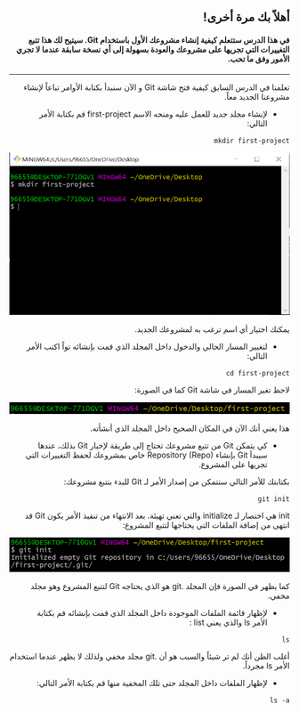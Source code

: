 
<div dir="rtl">

## أهلاً بك مرة أخرى! 
#### في هذا الدرس ستتعلم كيفية إنشاء مشروعك الأول باستخدام Git. سيتيح لك هذا تتبع التغييرات التي تجريها على مشروعك والعودة بسهولة إلى أي نسخة سابقة عندما لا تجري الأمور وفق ما تحب. 


---------

تعلمنا في الدرس السابق كيفية فتح شاشة Git و الآن سنبدأ بكتابة الأوامر تباعاً لإنشاء مشروعنا الجديد معاً. 

- لإنشاء مجلد جديد للعمل عليه ومنحه الاسم first-project قم بكتابة الأمر التالي: 

```
mkdir first-project

```

![capture download instructions 15](./Screenshots/Capture1.png)

يمكنك اختيار أي اسم ترغب به لمشروعك الجديد. 

- لتغيير المسار الحالي والدخول داخل المجلد الذي قمت بإنشائه تواً اكتب الأمر التالي: 

```
cd first-project

```
لاحظ تغير المسار في شاشة Git كما في الصورة: 

![capture download instructions 15](Screenshots/Capture2.png)

هذا يعني أنك الآن في المكان الصحيح داخل المجلد الذي أنشأته. 

- كي يتمكن Git من تتبع مشروعك تحتاج إلى طريقة لإخبار Git بذلك، عندها سيبدأ Git بإنشاء Repository (Repo) خاص بمشروعك لحفظ التغييرات التي تجريها على المشروع. 
  
بكتابتك للأمر التالي ستتمكن من إصدار الأمر لـ Git للبدء بتتبع مشروعك: 

```
git init

```

init هي اختصار لـ initialize والتي تعني تهيئة. بعد الانتهاء من تنفيذ الأمر يكون Git قد انتهى من إضافة الملفات التي يحتاجها لتتبع المشروع: 

![capture download instructions 15](./Screenshots/Capture3.png)

كما يظهر في الصورة فإن المجلد .git هو الذي يحتاجه Git لتتبع المشروع وهو مجلد مخفي. 


- لإظهار قائمة الملفات الموجودة داخل المجلد الذي قمت بإنشائه قم بكتابة الأمر ls والذي يعني list : 


```
ls

```

أغلب الظن أنك لم تر شيئاً والسبب هو أن .git مجلد مخفي ولذلك لا يظهر عندما استخدام الأمر ls مجرداً. 

- لإظهار الملفات داخل المجلد حتى تلك المخفية منها قم بكتابة الأمر التالي: 


```
ls -a

```
